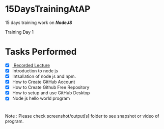 # 15DaysTrainingAtAP
15 days training work on ***_NodeJS_***



Training Day 1

# Tasks Performed
- [x] <a href="https://drive.google.com/file/d/1m81N0I3DJqSSzktHzUQ_SDNxAKTxPgwX/view" target="_blank"> Recorded Lecture </a> 
- [x] Introduction to node js <br/>
- [x] Intsallation of node js and npm. <br/>
- [x] How to Create GitHub Account <br/>
- [x] How to Create Github Free Repository <br/>
- [x] How to setup and use GitHub Desktop <br/>
- [x] Node js hello world program <br/>

#
Note : Please check screenshot/output\[s] folder to see snapshot or video of program.
